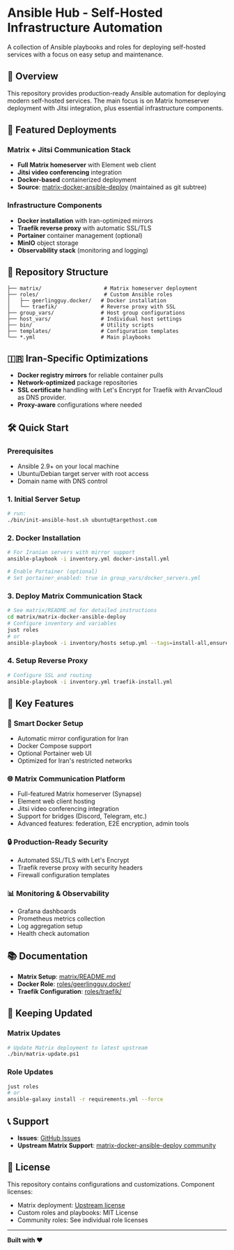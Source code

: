 # Ansible Hub - Self-Hosted Infrastructure Automation

A collection of Ansible playbooks and roles for deploying self-hosted services with a focus on easy setup and maintenance.

## 🎯 Overview

This repository provides production-ready Ansible automation for deploying modern self-hosted services. The main focus is on Matrix homeserver deployment with Jitsi integration, plus essential infrastructure components.

## 🚀 Featured Deployments

### Matrix + Jitsi Communication Stack
- **Full Matrix homeserver** with Element web client
- **Jitsi video conferencing** integration
- **Docker-based** containerized deployment
- **Source**: [matrix-docker-ansible-deploy](https://github.com/spantaleev/matrix-docker-ansible-deploy) (maintained as git subtree)

### Infrastructure Components
- **Docker installation** with Iran-optimized mirrors
- **Traefik reverse proxy** with automatic SSL/TLS
- **Portainer** container management (optional)
- **MinIO** object storage
- **Observability stack** (monitoring and logging)

## 📁 Repository Structure

```
├── matrix/                    # Matrix homeserver deployment
├── roles/                     # Custom Ansible roles
│   ├── geerlingguy.docker/   # Docker installation
│   └── traefik/              # Reverse proxy with SSL
├── group_vars/               # Host group configurations
├── host_vars/                # Individual host settings
├── bin/                      # Utility scripts
├── templates/                # Configuration templates
└── *.yml                     # Main playbooks
```

## 🇮🇷 Iran-Specific Optimizations

- **Docker registry mirrors** for reliable container pulls
- **Network-optimized** package repositories
- **SSL certificate** handling with Let's Encrypt for Traefik with ArvanCloud as DNS provider.
- **Proxy-aware** configurations where needed

## 🛠️ Quick Start

### Prerequisites
- Ansible 2.9+ on your local machine
- Ubuntu/Debian target server with root access
- Domain name with DNS control

### 1. Initial Server Setup
```bash
# run:
./bin/init-ansible-host.sh ubuntu@targethost.com
```

### 2. Docker Installation
```bash
# For Iranian servers with mirror support
ansible-playbook -i inventory.yml docker-install.yml

# Enable Portainer (optional)
# Set portainer_enabled: true in group_vars/docker_servers.yml
```

### 3. Deploy Matrix Communication Stack
```bash
# See matrix/README.md for detailed instructions
cd matrix/matrix-docker-ansible-deploy
# Configure inventory and variables
just roles
# or
ansible-playbook -i inventory/hosts setup.yml --tags=install-all,ensure-matrix-users-created,start
```

### 4. Setup Reverse Proxy
```bash
# Configure SSL and routing
ansible-playbook -i inventory.yml traefik-install.yml
```

## 🔧 Key Features

### 🐳 **Smart Docker Setup**
- Automatic mirror configuration for Iran
- Docker Compose support
- Optional Portainer web UI
- Optimized for Iran's restricted networks

### 🌐 **Matrix Communication Platform**
- Full-featured Matrix homeserver (Synapse)
- Element web client hosting
- Jitsi video conferencing integration
- Support for bridges (Discord, Telegram, etc.)
- Advanced features: federation, E2E encryption, admin tools

### 🔒 **Production-Ready Security**
- Automated SSL/TLS with Let's Encrypt
- Traefik reverse proxy with security headers
- Firewall configuration templates

### 📊 **Monitoring & Observability**
- Grafana dashboards
- Prometheus metrics collection
- Log aggregation setup
- Health check automation

## 📚 Documentation

- **Matrix Setup**: [matrix/README.md](matrix/README.md)
- **Docker Role**: [roles/geerlingguy.docker/](roles/geerlingguy.docker/)
- **Traefik Configuration**: [roles/traefik/](roles/traefik/)

## 🔄 Keeping Updated

### Matrix Updates
```bash
# Update Matrix deployment to latest upstream
./bin/matrix-update.ps1
```

### Role Updates
```bash
just roles 
# or
ansible-galaxy install -r requirements.yml --force
```

## 📞 Support

- **Issues**: [GitHub Issues](../../issues)
- **Upstream Matrix Support**: [matrix-docker-ansible-deploy community](https://github.com/spantaleev/matrix-docker-ansible-deploy)

## 📄 License

This repository contains configurations and customizations. Component licenses:
- Matrix deployment: [Upstream license](matrix/matrix-docker-ansible-deploy/LICENSE)
- Custom roles and playbooks: MIT License
- Community roles: See individual role licenses

---

**Built with ❤️**